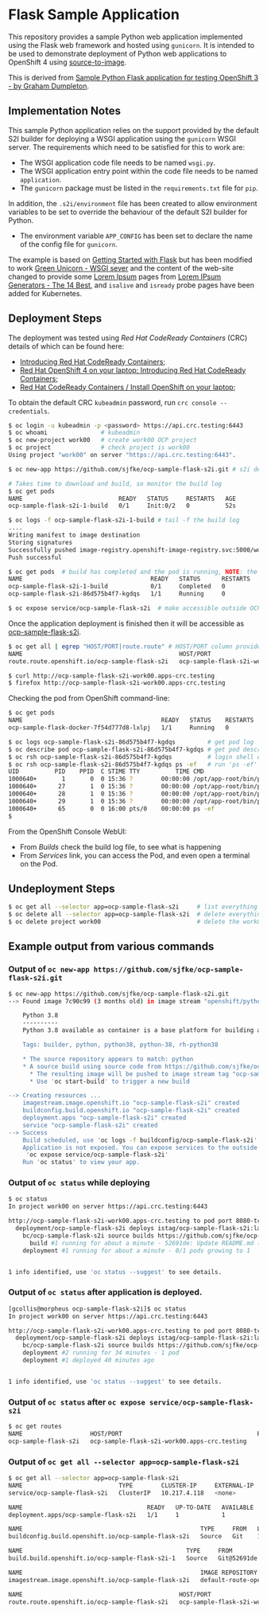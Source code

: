 # Flask Sample Application

This repository provides a sample Python web application implemented using the Flask web framework and hosted using ``gunicorn``. It is intended to be used to demonstrate deployment of Python web applications to OpenShift 4 using [source-to-image](https://docs.openshift.com/enterprise/3.0/creating_images/s2i.html#creating-images-s2i).

This is derived from [Sample Python Flask application for testing OpenShift 3 - by Graham Dumpleton](https://github.com/OpenShiftDemos/os-sample-python).

## Implementation Notes

This sample Python application relies on the support provided by the default S2I builder for deploying a WSGI application using the ``gunicorn`` WSGI server. The requirements which need to be satisfied for this to work are:

* The WSGI application code file needs to be named ``wsgi.py``.
* The WSGI application entry point within the code file needs to be named ``application``.
* The ``gunicorn`` package must be listed in the ``requirements.txt`` file for ``pip``.

In addition, the ``.s2i/environment`` file has been created to allow environment variables to be set to override the behaviour of the default S2I builder for Python.

* The environment variable ``APP_CONFIG`` has been set to declare the name of the config file for ``gunicorn``.

The example is based on [Getting Started with Flask](https://scotch.io/tutorials/getting-started-with-flask-a-python-microframework) but has 
been modified to work [Green Unicorn - WSGI sever](https://docs.gunicorn.org/en/stable/) and the content of the web-site 
changed to provide some [Lorem Ipsum](https://en.wikipedia.org/wiki/Lorem_ipsum) pages from [Lorem IPsum Generators - The 14 Best](https://digital.com/lorem-ipsum-generators/), 
and `isalive` and `isready` probe pages have been added for Kubernetes.


## Deployment Steps

The deployment was tested using *Red Hat CodeReady Containers* (CRC) details of which can be found here:

* [Introducing Red Hat CodeReady Containers](https://code-ready.github.io/crc/);
* [Red Hat OpenShift 4 on your laptop: Introducing Red Hat CodeReady Containers](https://developers.redhat.com/blog/2019/09/05/red-hat-openshift-4-on-your-laptop-introducing-red-hat-codeready-containers/);
* [Red Hat CodeReady Containers / Install OpenShift on your laptop](https://developers.redhat.com/products/codeready-containers/overview);

To obtain the default CRC ``kubeadmin`` password, run ``crc console --credentials``.

```bash
$ oc login -u kubeadmin -p <password> https://api.crc.testing:6443
$ oc whoami               # kubeadmin
$ oc new-project work00   # create work00 OCP project
$ oc project              # check project is work00
Using project "work00" on server "https://api.crc.testing:6443".

$ oc new-app https://github.com/sjfke/ocp-sample-flask-s2i.git # s2i deploy direct from git repo

# Takes time to download and build, so monitor the build log
$ oc get pods
NAME                           READY   STATUS     RESTARTS   AGE
ocp-sample-flask-s2i-1-build   0/1     Init:0/2   0          52s

$ oc logs -f ocp-sample-flask-s2i-1-build # tail -f the build log
....
Writing manifest to image destination
Storing signatures
Successfully pushed image-registry.openshift-image-registry.svc:5000/work00/ocp-sample-flask-s2i@sha256:d64948a51e28587dbc8742033e50d1ff20943cd7bef9ebc137149a03334804fa
Push successful

$ oc get pods  # build has completed and the pod is running, NOTE: the 1/1 in the READY column
NAME                                    READY   STATUS      RESTARTS   AGE
ocp-sample-flask-s2i-1-build            0/1     Completed   0          10m
ocp-sample-flask-s2i-86d575b4f7-kgdqs   1/1     Running     0          4m38s

$ oc expose service/ocp-sample-flask-s2i  # make accessible outside OCP.
```

Once the application deployment is finished then it will be accessible as [ocp-sample-flask-s2i](http://ocp-sample-flask-s2i-work00.apps-crc.testing).

```bash
$ oc get all | egrep "HOST/PORT|route.route" # HOST/PORT column provides the URL
NAME                                            HOST/PORT                                      PATH   SERVICES               PORT       TERMINATION   WILDCARD
route.route.openshift.io/ocp-sample-flask-s2i   ocp-sample-flask-s2i-work00.apps-crc.testing          ocp-sample-flask-s2i   8080-tcp                 None

$ curl http://ocp-sample-flask-s2i-work00.apps-crc.testing
$ firefox http://ocp-sample-flask-s2i-work00.apps-crc.testing
```
Checking the pod from OpenShift command-line:

```bash
$ oc get pods
NAME                                       READY   STATUS    RESTARTS   AGE
ocp-sample-flask-docker-7f54d777d8-lxlpj   1/1     Running   0          3m32s

$ oc logs ocp-sample-flask-s2i-86d575b4f7-kgdqs         # get pod log
$ oc describe pod ocp-sample-flask-s2i-86d575b4f7-kgdqs # get pod description
$ oc rsh ocp-sample-flask-s2i-86d575b4f7-kgdqs          # login shell on pod
$ oc rsh ocp-sample-flask-s2i-86d575b4f7-kgdqs ps -ef   # run 'ps -ef' on pod, note 4x gunicorn/wsgi
UID          PID    PPID  C STIME TTY          TIME CMD
1000640+       1       0  0 15:36 ?        00:00:00 /opt/app-root/bin/python3.8 /opt/app-root/bin/gunicorn wsgi --bind=0.0.0.0:8080 --ac
1000640+      27       1  0 15:36 ?        00:00:00 /opt/app-root/bin/python3.8 /opt/app-root/bin/gunicorn wsgi --bind=0.0.0.0:8080 --ac
1000640+      28       1  0 15:36 ?        00:00:00 /opt/app-root/bin/python3.8 /opt/app-root/bin/gunicorn wsgi --bind=0.0.0.0:8080 --ac
1000640+      29       1  0 15:36 ?        00:00:00 /opt/app-root/bin/python3.8 /opt/app-root/bin/gunicorn wsgi --bind=0.0.0.0:8080 --ac
1000640+      65       0  0 16:00 pts/0    00:00:00 ps -ef
$
```

From the OpenShift Console WebUI:

* From *Builds* check the build log file, to see what is happening
* From *Services* link, you can access the Pod, and even open a terminal on the Pod.


## Undeployment Steps

```bash
$ oc get all --selector app=ocp-sample-flask-s2i     # list everything associated with the app
$ oc delete all --selector app=ocp-sample-flask-s2i  # delete everything associated with the app
$ oc delete project work00                           # delete the work00 project
```

## Example output from various commands

### Output of ``oc new-app https://github.com/sjfke/ocp-sample-flask-s2i.git``

```bash
$ oc new-app https://github.com/sjfke/ocp-sample-flask-s2i.git
--> Found image 7c90c99 (3 months old) in image stream "openshift/python" under tag "3.8-ubi8" for "python"

    Python 3.8 
    ---------- 
    Python 3.8 available as container is a base platform for building and running various Python 3.8 applications and frameworks. Python is an easy to learn, powerful programming language. It has efficient high-level data structures and a simple but effective approach to object-oriented programming. Python's elegant syntax and dynamic typing, together with its interpreted nature, make it an ideal language for scripting and rapid application development in many areas on most platforms.

    Tags: builder, python, python38, python-38, rh-python38

    * The source repository appears to match: python
    * A source build using source code from https://github.com/sjfke/ocp-sample-flask-s2i.git will be created
      * The resulting image will be pushed to image stream tag "ocp-sample-flask-s2i:latest"
      * Use 'oc start-build' to trigger a new build

--> Creating resources ...
    imagestream.image.openshift.io "ocp-sample-flask-s2i" created
    buildconfig.build.openshift.io "ocp-sample-flask-s2i" created
    deployment.apps "ocp-sample-flask-s2i" created
    service "ocp-sample-flask-s2i" created
--> Success
    Build scheduled, use 'oc logs -f buildconfig/ocp-sample-flask-s2i' to track its progress.
    Application is not exposed. You can expose services to the outside world by executing one or more of the commands below:
     'oc expose service/ocp-sample-flask-s2i' 
    Run 'oc status' to view your app.
```

### Output of ``oc status`` while deploying

```bash
$ oc status
In project work00 on server https://api.crc.testing:6443

http://ocp-sample-flask-s2i-work00.apps-crc.testing to pod port 8080-tcp (svc/ocp-sample-flask-s2i)
  deployment/ocp-sample-flask-s2i deploys istag/ocp-sample-flask-s2i:latest <-
    bc/ocp-sample-flask-s2i source builds https://github.com/sjfke/ocp-sample-flask-s2i.git on openshift/python:3.8-ubi8 
      build #1 running for about a minute - 52691de: Update README.md (Geoff Collis <34105187+sjfke@users.noreply.github.com>)
    deployment #1 running for about a minute - 0/1 pods growing to 1


1 info identified, use 'oc status --suggest' to see details.

```

### Output of ``oc status`` after application is deployed.

```bash
[gcollis@morpheus ocp-sample-flask-s2i]$ oc status
In project work00 on server https://api.crc.testing:6443

http://ocp-sample-flask-s2i-work00.apps-crc.testing to pod port 8080-tcp (svc/ocp-sample-flask-s2i)
  deployment/ocp-sample-flask-s2i deploys istag/ocp-sample-flask-s2i:latest <-
    bc/ocp-sample-flask-s2i source builds https://github.com/sjfke/ocp-sample-flask-s2i.git on openshift/python:3.8-ubi8 
    deployment #2 running for 34 minutes - 1 pod
    deployment #1 deployed 40 minutes ago


1 info identified, use 'oc status --suggest' to see details.
```

### Output of ``oc status`` after ``oc expose service/ocp-sample-flask-s2i``

```bash
$ oc get routes
NAME                   HOST/PORT                                      PATH   SERVICES               PORT       TERMINATION   WILDCARD
ocp-sample-flask-s2i   ocp-sample-flask-s2i-work00.apps-crc.testing          ocp-sample-flask-s2i   8080-tcp                 None
```

### Output of ``oc get all --selector app=ocp-sample-flask-s2i``

``` bash
$ oc get all --selector app=ocp-sample-flask-s2i
NAME                           TYPE        CLUSTER-IP     EXTERNAL-IP   PORT(S)    AGE
service/ocp-sample-flask-s2i   ClusterIP   10.217.4.118   <none>        8080/TCP   44m

NAME                                   READY   UP-TO-DATE   AVAILABLE   AGE
deployment.apps/ocp-sample-flask-s2i   1/1     1            1           44m

NAME                                                  TYPE     FROM   LATEST
buildconfig.build.openshift.io/ocp-sample-flask-s2i   Source   Git    1

NAME                                              TYPE     FROM          STATUS     STARTED          DURATION
build.build.openshift.io/ocp-sample-flask-s2i-1   Source   Git@52691de   Complete   44 minutes ago   5m58s

NAME                                                  IMAGE REPOSITORY                                                                      TAGS     UPDATED
imagestream.image.openshift.io/ocp-sample-flask-s2i   default-route-openshift-image-registry.apps-crc.testing/work00/ocp-sample-flask-s2i   latest   38 minutes ago

NAME                                            HOST/PORT                                      PATH   SERVICES               PORT       TERMINATION   WILDCARD
route.route.openshift.io/ocp-sample-flask-s2i   ocp-sample-flask-s2i-work00.apps-crc.testing          ocp-sample-flask-s2i   8080-tcp                 None
```
